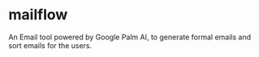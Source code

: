 # mailflow
An Email tool powered by Google Palm AI, to generate formal emails and sort emails for the users.

